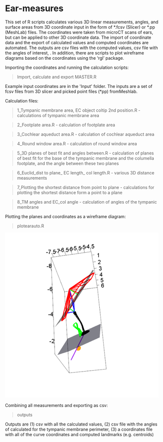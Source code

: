 # Ear-measures

This set of R scripts calculates various 3D linear measurements, angles, and surface areas from 3D coordinate input in the form of *.fcsv (Slicer) or *.pp (MeshLab) files. The coordinates were taken from microCT scans of ears, but can be applied to other 3D coordinate data. The import of coordinate data and the export of calculated values and computed coordinates are automated. The outputs are csv files with the computed values, csv file with the angles of interest, . In addition, there are scripts to plot wireframe diagrams based on the coordinates using the ‘rgl’ package.


Importing the coordinates and running the calculation scripts:
> Import, calculate and export MASTER.R

Example input coordinates are in the 'Input' folder. The inputs are a set of fcsv files from 3D slicer and picked point files (*pp) fromMeshlab. 

Calculation files:

> 1_Tympanic membrane area, EC object coltip 2nd position.R - calculations of tympanic membrane area

> 2_Footplate area.R - calculation of footplate area

> 3_Cochlear aqueduct area.R - calculation of cochlear aqueduct area

> 4_Round window area.R - calculation of round window area

> 5_3D planes of best fit and angles between.R - calculation of planes of best fit for the base of the tympanic membrane and the columella footplate, and the angle between these two planes

> 6_Euclid_dist to plane_ EC length_ col length.R - various 3D distance measurements

> 7_Plotting the shortest distance from point to plane - calculations for plotting the shortest distance form a point to a plane

> 8_TM angles and EC_col angle - calculation of angles of the tympanic membrane


Plotting the planes and coordinates as a wireframe diagram:

> plotearauto.R

![alt text](Capture.PNG)

Combining all measurements and exporting as csv:

> outputs

Outputs are (1) csv with all the calculated values, (2) csv file with the angles of calculated for the tympanic membrane perimeter, (3) a coordinates file with all of the curve coordinates and computed landmarks (e.g. centroids)
